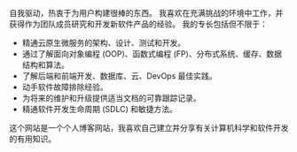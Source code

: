 自我驱动，热衷于为用户构建很棒的东西。 我喜欢在充满挑战的环境中工作，并获得作为团队成员研究和开发新软件产品的经验。 我的专长包括但不限于：

* 精通云原生微服务的架构、设计、测试和开发。
* 通过了解面向对象编程 (OOP)、函数式编程 (FP)、分布式系统、缓存、数据结构和算法。
* 了解后端和前端开发、数据库、云、DevOps 最佳实践。
* 动手软件故障排除经验。
* 为将来的维护和升级提供适当文档的可靠跟踪记录。
* 精通软件开发生命周期 (SDLC) 和敏捷方法。

这个网站是一个个人博客网站，我喜欢自己建立并分享有关计算机科学和软件开发的有用知识。